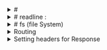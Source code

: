 <details>
  <summary># </summary>

```

```
</details>





<details>
<summary># readline : </summary>

```
const readline = require('readline');
const response = readline.createInterface({
    input: process.stdin
    , output: process.stdout
});

response.question('what is your name? ', (name) => {
    console.log(`Hello mr ${name}`)
    response.close();
});


response.on('close', () => {
    console.log('Goodbye!');
    process.exit(0);
})
```

</details>

<details> 

<summary># fs (file System)</summary>

```
const readline = require('readline');
const fs = require('fs');

// read file synchronously
let textinp = fs.readFileSync('./test.txt', 'utf8');
console.log(textinp);

// write file synchronously
fs.writeFileSync('./test.txt', `Hello World! ${textinp}`);
console.log('File written successfully!');
```
</details>


<details>
  <summary>Routing </summary>

```
const http = require('http');
const fs = require('fs');

const home = fs.readFileSync('./index.html');

const Server = http.createServer((req, res) => {
    let path = req.url;

    if(path === '/') {
        res.end(`${home}`);
    }
    else if(path === '/about') {
        res.end('about page')
    }
    else if(path === '/contact') {
        res.end('contact page')
    }
    else {
        res.writeHead(404, {'Content-Type': 'text/html'});
        res.end('<h1>404 Not Found</h1>');
    }
})
Server.listen(2000);
```
</details>



<details>
  <summary>Setting headers for Response</summary>

```
res.writeHead(200); || or


res.writeHead(200, {
    'Content-Type': 'text/html',
    'custom-header' : 'hello this is a custom header lol '
 });
```
</details>
